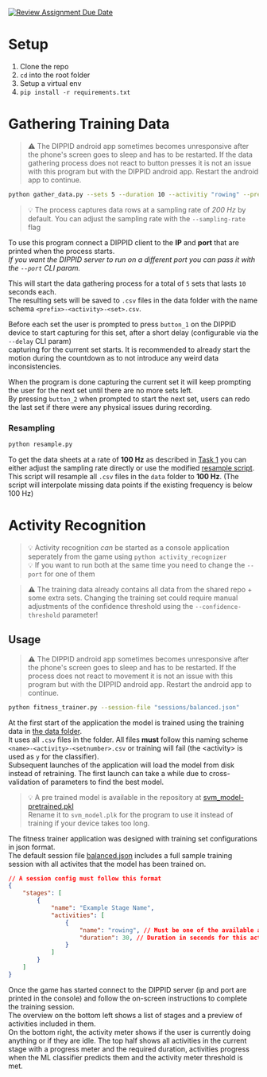 [![Review Assignment Due Date](https://classroom.github.com/assets/deadline-readme-button-22041afd0340ce965d47ae6ef1cefeee28c7c493a6346c4f15d667ab976d596c.svg)](https://classroom.github.com/a/EppqwQTz)

# Setup

1. Clone the repo
2. `cd` into the root folder
3. Setup a virtual env
4. `pip install -r requirements.txt`

# Gathering Training Data

> ⚠️ The DIPPID android app sometimes becomes unresponsive after the phone's screen goes to sleep and has to be restarted. If the data gathering process does not react to button presses it is not an issue with this program but with the DIPPID android app. Restart the android app to continue.

```sh
python gather_data.py --sets 5 --duration 10 --activitiy "rowing" --prefix "name"
```
> 💡 The process captures data rows at a sampling rate of *200 Hz* by default. You can adjust the sampling rate with the `--sampling-rate` flag

To use this program connect a DIPPID client to the **IP** and **port** that are printed when the process starts.  
*If you want the DIPPID server to run on a different port you can pass it with the `--port` CLI param.*  

This will start the data gathering process for a total of `5` sets that lasts `10` seconds each.  
The resulting sets will be saved to `.csv` files in the data folder with the name schema `<prefix>-<activity>-<set>.csv`.  

Before each set the user is prompted to press `button_1` on the DIPPID device to start capturing for this set, after a short delay (configurable via the `--delay` CLI param)  
capturing for the current set starts. It is recommended to already start the motion during the countdown as to not introduce any weird data inconsistencies.  

When the program is done capturing the current set it will keep prompting the user for the next set until there are no more sets left.  
By pressing `button_2` when prompted to start the next set, users can redo the last set if there were any physical issues during recording.

### Resampling

```sh
python resample.py
```

To get the data sheets at a rate of **100 Hz** as described in [Task 1](./assignment03.pdf) you can either adjust the sampling rate directly or use the modified [resample script](./resample.py).  
This script will resample all `.csv` files in the `data` folder to **100 Hz**. (The script will interpolate missing data points if the existing frequency is below 100 Hz)

# Activity Recognition

> 💡 Activity recognition *can* be started as a console application seperately from the game using `python activity_recognizer`   
> 💡 If you want to run both at the same time you need to change the `--port` for one of them

> ⚠️ The training data already contains all data from the shared repo + some extra sets. Changing the training set could require manual adjustments of the confidence threshold using the `--confidence-threshold` parameter!

## Usage

> ⚠️ The DIPPID android app sometimes becomes unresponsive after the phone's screen goes to sleep and has to be restarted. If the process does not react to movement it is not an issue with this program but with the DIPPID android app. Restart the android app to continue.

```sh
python fitness_trainer.py --session-file "sessions/balanced.json"
```

At the first start of the application the model is trained using the training data in [the data folder](./data/).  
It uses all `.csv` files in the folder. All files **must** follow this naming scheme `<name>-<activity>-<setnumber>.csv` or training will fail (the \<activity> is used as `y` for the classifier).  
Subsequent launches of the application will load the model from disk instead of retraining. The first launch can take a while due to cross-validation of parameters to find the best model.  

> 💡 A pre trained model is available in the repository at [svm_model-pretrained.pkl](./svm_model-pretrained.pkl)  
Rename it to `svm_model.plk` for the program to use it instead of training if your device takes too long.

The fitness trainer application was designed with training set configurations in json format.  
The default session file [balanced.json](./sessions/balanced.json) includes a full sample training session with all activites that the model has been trained on.  

```json
// A session config must follow this format
{
    "stages": [
        {
            "name": "Example Stage Name",
            "activities": [
                {
                    "name": "rowing", // Must be one of the available activities and be unique within the stage
                    "duration": 30, // Duration in seconds for this activity
                }
            ]
        }
    ]
}
```

Once the game has started connect to the DIPPID server (ip and port are printed in the console) and follow the on-screen instructions to complete the training session.  
The overview on the bottom left shows a list of stages and a preview of activities included in them.  
On the bottom right, the activity meter shows if the user is currently doing anything or if they are idle.
The top half shows all activities in the current stage with a progress meter and the required duration, activities progress when the ML classifier predicts them and the activity meter threshold is met.  